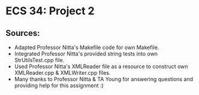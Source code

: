 # ECS 34: Project 2

## Sources:
* Adapted Professor Nitta's Makefile code for own Makefile.
* Integrated Professor Nitta's provided string tests into own StrUtilsTest.cpp file.
* Used Professor Nitta's XMLReader file as a resource to construct own XMLReader.cpp & XMLWriter.cpp files.
* Many thanks to Professor Nitta & TA Young for answering questions and providing help for this assignment :)